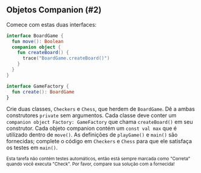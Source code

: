 ## Objetos Companion (#2)

Comece com estas duas interfaces:

```kotlin
interface BoardGame {
  fun move(): Boolean
  companion object {
    fun createBoard() {
      trace("BoardGame.createBoard()")
    }
  }
}

interface GameFactory {
  fun create(): BoardGame
}
```

Crie duas classes, `Checkers` e `Chess`, que herdem de `BoardGame`. Dê a ambas construtores `private` sem argumentos. Cada classe deve conter um `companion object Factory: GameFactory` que chama `createBoard()` em seu construtor. Cada objeto companion contém um `const val max` que é utilizado dentro de `move()`. As definições de `playGame()` e `main()` são fornecidas; complete o código em `Checkers` e `Chess` para que ele satisfaça os testes em `main()`.

<sub> Esta tarefa não contém testes automáticos, então está sempre marcada como "Correta" quando você executa "Check". Por favor, compare sua solução com a fornecida! </sub>
